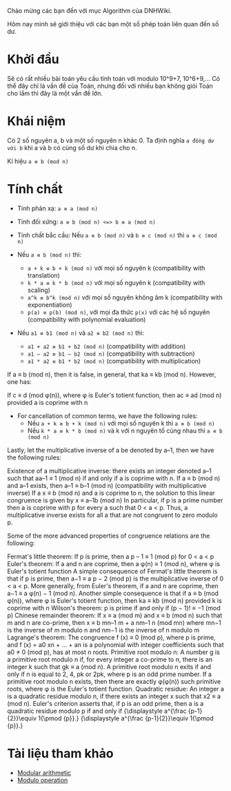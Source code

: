 Chào mừng các bạn đến với mục Algorithm của DNHWiki.

Hôm nay mình sẽ giới thiệu với các bạn một số phép toán liên quan đến số dư.

# Khởi đầu
Sẽ có rất nhiều bài toán yêu cầu tính toán với modulo 10^9+7, 10^6+9,... Có thể đây chỉ là vấn đề của Toán, nhưng đối với nhiều bạn không giỏi Toán cho lắm thì đây là một vấn đề lớn.

# Khái niệm
Có 2 số nguyên a, b và một số nguyên n khác 0. Ta định nghĩa `a đồng dư với b` khi a và b có cùng số dư khi chia cho n.

Kí hiệu `a ≡ b (mod n)`

# Tính chất
- Tính phản xạ: `a ≡ a (mod n)`
- Tính đối xứng: `a ≡ b (mod n) <=> b ≡ a (mod n)`
- Tính chất bắc cầu: Nếu `a ≡ b (mod n)` và `b ≡ c (mod n)` thì `a ≡ c (mod n)`

- Nếu `a ≡ b (mod n)` thì:
  + `a + k ≡ b + k (mod n)` với mọi số nguyên k (compatibility with translation)
  + `k * a ≡ k * b (mod n)` với mọi số nguyên k (compatibility with scaling)
  + `a^k ≡ b^k (mod n)` với mọi số nguyên không âm k (compatibility with exponentiation)
  + `p(a) ≡ p(b) (mod n)`, với mọi đa thức `p(x)` với các hệ số nguyên (compatibility with polynomial evaluation)

- Nếu `a1 ≡ b1 (mod n)` và `a2 ≡ b2 (mod n)` thì:
  + `a1 + a2 ≡ b1 + b2 (mod n)` (compatibility with addition)
  + `a1 – a2 ≡ b1 – b2 (mod n)` (compatibility with subtraction)
  + `a1 * a2 ≡ b1 * b2 (mod n)` (compatibility with multiplication)

If a ≡ b (mod n), then it is false, in general, that ka ≡ kb (mod n). However, one has:

If c ≡ d (mod φ(n)), where φ is Euler's totient function, then ac ≡ ad (mod n) provided a is coprime with n

- For cancellation of common terms, we have the following rules:
  + Nếu `a + k ≡ b + k (mod n)` với mọi số nguyên k thì `a ≡ b (mod n)`
  + Nếu `k * a ≡ k * b (mod n)` và k với n nguyên tố cùng nhau thì `a ≡ b (mod n)`

Lastly, let the multiplicative inverse of a be denoted by a–1, then we have the following rules:

Existence of a multiplicative inverse: there exists an integer denoted a–1 such that aa–1 ≡ 1 (mod n) if and only if a is coprime with n.
If a ≡ b (mod n) and a–1 exists, then a–1 ≡ b–1 (mod n) (compatibility with multiplicative inverse)
If a x ≡ b (mod n) and a is coprime to n, the solution to this linear congruence is given by x ≡ a–1b (mod n)
In particular, if p is a prime number then a is coprime with p for every a such that 0 < a < p. Thus, a multiplicative inverse exists for all a that are not congruent to zero modulo p.

Some of the more advanced properties of congruence relations are the following:

Fermat's little theorem: If p is prime, then a p – 1 ≡ 1 (mod p) for 0 < a < p
Euler's theorem: If a and n are coprime, then a φ(n) ≡ 1 (mod n), where φ is Euler's totient function
A simple consequence of Fermat's little theorem is that if p is prime, then a−1 ≡ a p − 2 (mod p) is the multiplicative inverse of 0 < a < p. More generally, from Euler's theorem, if a and n are coprime, then a−1 ≡ a φ(n) − 1 (mod n).
Another simple consequence is that if a ≡ b (mod φ(n)), where φ is Euler's totient function, then ka ≡ kb (mod n) provided k is coprime with n
Wilson's theorem: p is prime if and only if (p − 1)! ≡ −1 (mod p)
Chinese remainder theorem: If x ≡ a (mod m) and x ≡ b (mod n) such that m and n are co-prime, then x ≡ b mn–1 m + a nm–1 n (mod mn) where mn−1 is the inverse of m modulo n and nm−1 is the inverse of n modulo m
Lagrange's theorem: The congruence f (x) ≡ 0 (mod p), where p is prime, and f (x) = a0 xn + ... + an is a polynomial with integer coefficients such that a0 ≠ 0 (mod p), has at most n roots.
Primitive root modulo n: A number g is a primitive root modulo n if, for every integer a co-prime to n, there is an integer k such that gk ≡ a (mod n). A primitive root modulo n exits if and only if n is equal to 2, 4, pk or 2pk, where p is an odd prime number. If a primitive root modulo n exists, then there are exactly φ(φ(n)) such primitive roots, where φ is the Euler's totient function.
Quadratic residue: An integer a is a quadratic residue modulo n, if there exists an integer x such that x2 ≡ a (mod n). Euler's criterion asserts that, if p is an odd prime, then a is a quadratic residue modulo p if and only if
{\displaystyle a^{\frac {p-1}{2}}\equiv 1{\pmod {p}}.} {\displaystyle a^{\frac {p-1}{2}}\equiv 1{\pmod {p}}.}

# Tài liệu tham khảo
- [Modular arithmetic](https://en.wikipedia.org/wiki/Modular_arithmetic)
- [Modulo operation](https://en.wikipedia.org/wiki/Modulo_operation)
